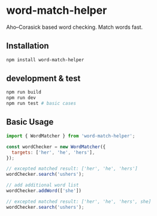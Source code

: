 # word-match-helper

Aho–Corasick based word checking. Match words fast.

## Installation

````sh
npm install word-match-helper
````

## development & test

```sh
npm run build
npm run dev
npm run test # basic cases 
```

## Basic Usage

````javascript
import { WordMatcher } from 'word-match-helper';

const wordChecker = new WordMatcher({
  targets: ['her', 'he', 'hers'],
});

// excepted matched result: ['her', 'he', 'hers']
wordChecker.search('ushers');

// add additional word list 
wordChecker.addWord(['she'])

// excepted matched result: ['her', 'he', 'hers', she]
wordChecker.search('ushers');
````
